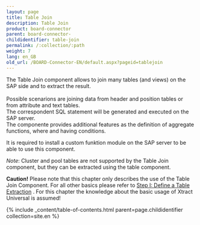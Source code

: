 ```yaml
---
layout: page
title: Table Join
description: Table Join
product: board-connector
parent: board-connector-
childidentifier: table-join
permalink: /:collection/:path
weight: 7
lang: en_GB
old_url: /BOARD-Connector-EN/default.aspx?pageid=tablejoin
---
```


The Table Join component allows to join many tables (and views) on the SAP side and to extract the result.<br>  
Possible scenarions are joining data from header and position tables or from attribute and text tables. <br> 
The correspondent SQL statement will be generated and executed on the SAP server.  <br>
The componente provides additional features as the definition of aggregate functions, where and having conditions. 

It is required to install a custom funktion module on the SAP server to be able to use this component.  

*Note*: Cluster and pool tables are not supported by the Table Join component, but they can be extracted using the table component. 

**Caution!** Please note that this chapter only describes the use of the Table Join Component. For all other basics please refer to [Step I: Define a Table Extraction]() . For this chapter the knowledge about the basic usage of Xtract Universal is assumed!

{% include _content/table-of-contents.html parent=page.childidentifier collection=site.en %}
